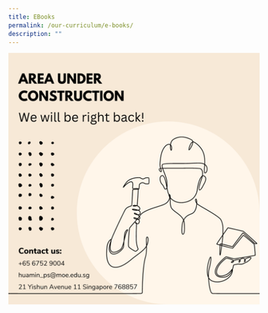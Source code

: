 ```yaml
---
title: EBooks
permalink: /our-curriculum/e-books/
description: ""
---
```

![](/images/UnderConstruction.png)